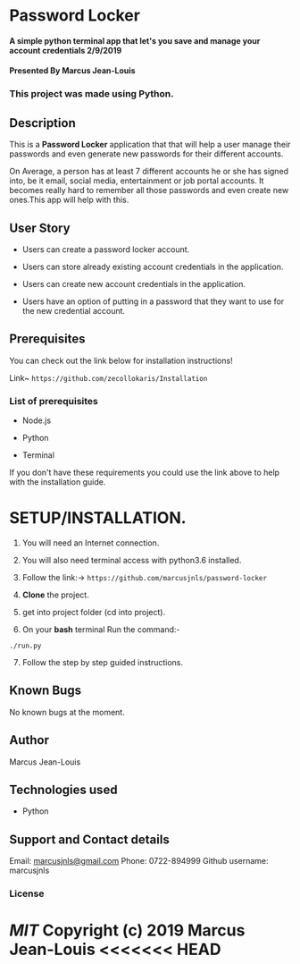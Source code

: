 # Password Locker

#### A simple python terminal app that let's you save and manage your account credentials 2/9/2019

#### Presented By Marcus Jean-Louis

### **This project was made using Python.**

## Description
This is a **Password Locker** application that that will help a user manage their passwords and even generate new passwords for their different accounts.

On Average, a person has at least 7 different accounts he or she has signed into, be it email, social media, entertainment or job portal accounts. It becomes really hard to remember all those passwords and even create new ones.This app will help with this.

## User Story

- Users can create a password locker account.

- Users can store already existing account credentials in the application.

- Users can create new account credentials in the application.

- Users have an option of putting in a password that they want to use for the new credential account.

## Prerequisites

You can check out the link below for installation instructions!

Link~  ```https://github.com/zecollokaris/Installation```

### List of prerequisites
- Node.js

- Python

- Terminal

If you don't have these requirements you could use the link above to help with the installation guide.





# **SETUP/INSTALLATION.**

1. You will need an Internet connection.

2. You will also need terminal access with python3.6 installed.

3. Follow the link:-> ```https://github.com/marcusjnls/password-locker```

4. **Clone** the project.

5. get into project folder (cd into project).

6. On your **bash** terminal Run the command:-

```
./run.py
```

7. Follow the step by step guided instructions.



## Known Bugs
No known bugs at the moment.

## Author
Marcus Jean-Louis 

## Technologies used
* Python

## Support and Contact details
Email: marcusjnls@gmail.com
Phone: 0722-894999
Github username: marcusjnls


### License
*MIT*
Copyright (c) 2019 **Marcus Jean-Louis**
<<<<<<< HEAD
=======
